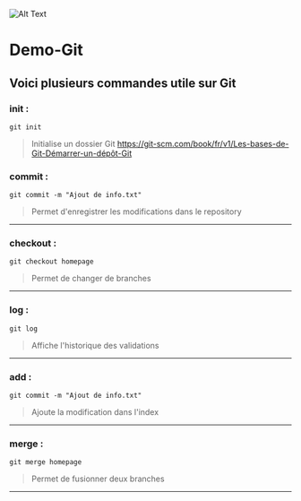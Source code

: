 


![Alt Text](https://cdn-images-1.medium.com/max/1397/1*yGFvyglXcEt-ZOV3IWQTdw.jpeg)
# Demo-Git


## Voici plusieurs commandes utile sur Git


### __init__ :
```
git init
```


> Initialise un dossier Git
> https://git-scm.com/book/fr/v1/Les-bases-de-Git-Démarrer-un-dépôt-Git


### __commit__ :
```
git commit -m "Ajout de info.txt"
```
> Permet d'enregistrer les modifications dans le repository
___
### __checkout__ :
```
git checkout homepage
```
> Permet de changer de branches
___
### __log__ :
```
git log
```
> Affiche l'historique des validations
___
### __add__ :
```
git commit -m "Ajout de info.txt"
```
> Ajoute la modification dans l'index
___
### __merge__ :
```
git merge homepage
```
> Permet de fusionner deux branches
___

